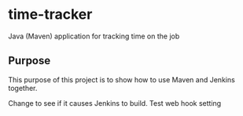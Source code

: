 # time-tracker
Java (Maven) application for tracking time on the job

## Purpose

This purpose of this project is to show how to use Maven and Jenkins together.


Change to see if it causes Jenkins to build.
Test web hook setting
